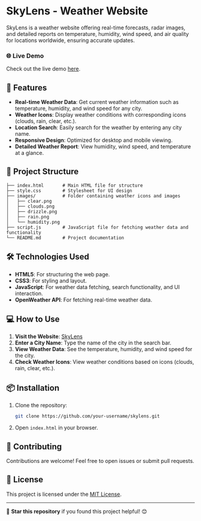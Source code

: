 # SkyLens - Weather Website

SkyLens is a weather website offering real-time forecasts, radar images, and detailed reports on temperature, humidity, wind speed, and air quality for locations worldwide, ensuring accurate updates.

### 🌐 Live Demo

Check out the live demo [here](https://skylens.netlify.app/).

## 🚀 Features

- **Real-time Weather Data**: Get current weather information such as temperature, humidity, and wind speed for any city.
- **Weather Icons**: Display weather conditions with corresponding icons (clouds, rain, clear, etc.).
- **Location Search**: Easily search for the weather by entering any city name.
- **Responsive Design**: Optimized for desktop and mobile viewing.
- **Detailed Weather Report**: View humidity, wind speed, and temperature at a glance.

## 📂 Project Structure

```plaintext
├── index.html       # Main HTML file for structure
├── style.css        # Stylesheet for UI design
├── images/          # Folder containing weather icons and images
│   ├── clear.png
│   ├── clouds.png
│   ├── drizzle.png
│   ├── rain.png
│   └── humidity.png
├── script.js        # JavaScript file for fetching weather data and functionality
└── README.md        # Project documentation

```

## 🛠️ Technologies Used

- **HTML5**: For structuring the web page.
- **CSS3**: For styling and layout.
- **JavaScript**: For weather data fetching, search functionality, and UI interaction.
- **OpenWeather API**: For fetching real-time weather data.

## 💻 How to Use

1. **Visit the Website**: [SkyLens](https://skylens.netlify.app/)
2. **Enter a City Name**: Type the name of the city in the search bar.
3. **View Weather Data**: See the temperature, humidity, and wind speed for the city.
4. **Check Weather Icons**: View weather conditions based on icons (clouds, rain, clear, etc.).

## 📦 Installation

1. Clone the repository:
   ```bash
   git clone https://github.com/your-username/skylens.git
   ```
2. Open `index.html` in your browser.

## 🤝 Contributing

Contributions are welcome! Feel free to open issues or submit pull requests.

## 📝 License

This project is licensed under the [MIT License](LICENSE).

---

🌟 **Star this repository** if you found this project helpful! 😊
